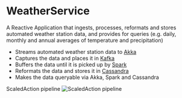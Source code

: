 # WeatherService
A Reactive Application that ingests, processes, reformats and stores automated weather station data, and provides for queries (e.g. daily, monthly and annual averages of temperature and precipitation)

* Streams automated weather station data to [Akka](http://http://akka.io/)
* Captures the data and places it in [Kafka](http://kafka.apache.org)
* Buffers the data until it is picked up by [Spark](http://spark.apache.org)
* Reformats the data and stores it in [Cassandra](http://cassandra.apache.org)
* Makes the data queryable via Akka, Spark and Cassandra

ScaledAction pipeline
![ScaledAction pipeline](https://github.com/scaledaction/sentiment-analysis/blob/images/images/WSPipeline1a.png)
